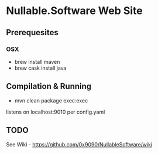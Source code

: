 # Nullable.Software Web Site

## Prerequesites
### OSX
* brew install maven
* brew cask install java


## Compilation & Running

* mvn clean package exec:exec 
  
listens on localhost:9010 per config.yaml

## TODO
See Wiki - https://github.com/0x9090/NullableSoftware/wiki
